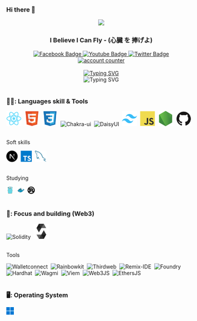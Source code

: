 ### Hi there 👋

<div id="header" align="center">
  <img src="https://media.giphy.com/media/zwPRprvrP4Lm0/giphy.gif" width="max-100"/>
  <h3>I Believe I Can Fly - (心臓 を 捧げよ)</h3>
<!--   <h4>Time zone: GMT+7, https://linktr.ee/nid_z</h4> -->
</div>

<div id="badges" align="center">
  <a href="https://www.facebook.com/nid.muhammad" target="_blank">
    <img src="https://img.shields.io/badge/Facebook-blue?style=for-the-badge&logo=facebook&logoColor=white" alt="Facebook Badge"/>
  </a>
  <a href="https://www.youtube.com/channel/UCTzFa7zzyMMeyMHIdsb60nw" target="_blank">
    <img src="https://img.shields.io/badge/YouTube-red?style=for-the-badge&logo=youtube&logoColor=white" alt="Youtube Badge"/>
  </a>
  <a href="https://twitter.com/nidzthefact">
    <img src="https://img.shields.io/badge/Twitter-blue?style=for-the-badge&logo=x&logoColor=white" alt="Twitter Badge"/>
  <br>
  <img src="https://komarev.com/ghpvc/?username=nidz-the-fact&style=flat-square&color=yellow" alt="account counter"/>
</div><br>

<div align="center">
<a href="https://linktr.ee/nid_z"><img src="https://readme-typing-svg.demolab.com?font=Fira+Code&weight=600&size=28&pause=1000&center=true&repeat=false&random=false&width=435&lines=i+Am+Developer" alt="Typing SVG" /></a> <br>
<img src="https://readme-typing-svg.demolab.com?font=Fira+Code&pause=1000&color=F70000&random=false&width=435&lines=Fornt-end+Developer+is+developing+B...+;Up+Back-end+as+Full-stack+Developer." alt="Typing SVG" />
</div>

#

### 🧑‍💻: Languages skill & Tools

<div>
  <img src="https://github.com/devicons/devicon/blob/master/icons/react/react-original.svg" title="React" alt="React" width="40" height="40"/>&nbsp;
  <img src="https://github.com/devicons/devicon/blob/master/icons/html5/html5-original.svg" title="HTML5" alt="HTML" width="40" height="40"/>&nbsp;
  <img src="https://github.com/devicons/devicon/blob/master/icons/css3/css3-original.svg" title="CSS3" alt="CSS" width="40" height="40"/>&nbsp;
  <img src="https://avatars.githubusercontent.com/u/54212428?s=48&v=4" title="Chakra-ui" alt="Chakra-ui" width="40" height="40"/>&nbsp;
  <img src="https://raw.githubusercontent.com/saadeghi/daisyui-images/master/images/daisyui-logo/favicon-192.png" title="DaisyUI" alt="DaisyUI" width="40" height="40"/>&nbsp;
  <img src="https://github.com/devicons/devicon/blob/master/icons/tailwindcss/tailwindcss-original.svg" title="TailwindCSS" alt="TailwindCSS" width="40" height="40"/>&nbsp;
  <img src="https://github.com/devicons/devicon/blob/master/icons/javascript/javascript-original.svg" title="JavaScript" alt="JavaScript" width="40" height="40"/>&nbsp;
  <img src="https://github.com/devicons/devicon/blob/master/icons/nodejs/nodejs-original.svg" title="NodeJS" alt="NodeJS" width="40" height="40"/>&nbsp;
  <img src="https://github.com/devicons/devicon/blob/master/icons/github/github-original.svg" title="Github" alt="Github" width="40" height="40"/>&nbsp;
  <br>
  <br>
  <p>Soft skills</p>
  <img src="https://github.com/devicons/devicon/blob/master/icons/nextjs/nextjs-original.svg" title="NextJS" alt="NextJS" width="30" height="30"/>&nbsp;
  <img src="https://github.com/devicons/devicon/blob/master/icons/typescript/typescript-original.svg" title="Typescript" alt="Typescript" width="30" height="30"/>&nbsp;
  <img src="https://github.com/devicons/devicon/blob/master/icons/mysql/mysql-original.svg" title="MySQL" alt="MySQL" width="30" height="30"/>&nbsp;
  <br>
  <br>
  <p>Studying</p>
  <img src="https://github.com/devicons/devicon/blob/master/icons/go/go-original.svg" title="Go" alt="Go" width="20" height="20"/>&nbsp;
  <img src="https://github.com/devicons/devicon/blob/master/icons/docker/docker-original.svg" title="Docker" alt="Docker" width="20" height="20"/>&nbsp;
  <img src="https://github.com/devicons/devicon/blob/master/icons/rust/rust-original.svg" title="Rust" alt="Rust" width="20" height="20"/>&nbsp;
</div>

#

### 🫡: Focus and building (Web3)

<div>
  <img src="https://github.com/spothq/cryptocurrency-icons/blob/master/svg/color/eth.svg" title="Ethereum Virtual Machine (EVM)" alt="Solidity" width="40" height="40"/>&nbsp;
  <img src="https://github.com/devicons/devicon/blob/master/icons/solidity/solidity-original.svg" title="Solidity" alt="Solidity" width="40" height="40"/>&nbsp;
  <br>
  <br>
  <p>Tools</p>
  <img src="https://avatars.githubusercontent.com/u/37784886?s=200&v=4" title="Walletconnect" alt="Walletconnect" width="30" height="30"/>&nbsp;
  <img src="https://avatars.githubusercontent.com/u/48327834?s=48&v=4" title="Rainbowkit" alt="Rainbowkit" width="30" height="30"/>&nbsp;
  <img src="https://avatars.githubusercontent.com/u/79496167?s=200&v=4" title="Thirdweb" alt="Thirdweb" width="30" height="30"/>&nbsp;
  <img src="https://repository-images.githubusercontent.com/59065830/b62be480-45d2-11ea-9989-803db0f9c44d" title="Remix-IDE" alt="Remix-IDE" width="30" height="30"/>&nbsp;
  <img src="https://avatars.githubusercontent.com/u/99892494?s=48&v=4" title="Foundry" alt="Foundry" width="30" height="30"/>&nbsp;
  <img src="https://icon.icepanel.io/Technology/svg/Hardhat.svg" title="Hardhat" alt="Hardhat" width="30" height="30"/>&nbsp;
  <img src="https://raw.githubusercontent.com/wevm/wagmi/main/.github/logo-light.svg" title="Wagmi" alt="Wagmi" width="30" height="30"/>&nbsp;
  <img src="https://viem.sh/icon-light.png" title="Viem" alt="Viem" width="20" height="20"/>&nbsp;
  <img src="https://encrypted-tbn0.gstatic.com/images?q=tbn:ANd9GcQObTUiQPGrZT2SNJq7vC1mRsr_-Q1YgLbLWMxK5pIM5vOUWylPQVvGsCGtpw&s" title="Web3JS" alt="Web3JS" width="20" height="20"/>&nbsp;
  <img src="https://avatars.githubusercontent.com/u/18492273?s=48&v=4" title="EthersJS" alt="EthersJS" width="20" height="20"/>&nbsp;
</div>

#

### 🖥: Operating System
  <img src="https://github.com/devicons/devicon/blob/master/icons/windows11/windows11-original.svg" alt="Viem" width="20" height="20"/>&nbsp;



<!--
**nidz-the-fact/nidz-the-fact** is a ✨ _special_ ✨ repository because its `README.md` (this file) appears on your GitHub profile.

Here are some ideas to get you started:

- 🔭 I’m currently working on ...
- 🌱 I’m currently learning ...
- 👯 I’m looking to collaborate on ...
- 🤔 I’m looking for help with ...
- 💬 Ask me about ...
- 📫 How to reach me: ...
- 😄 Pronouns: ...
- ⚡ Fun fact: ...
-->
